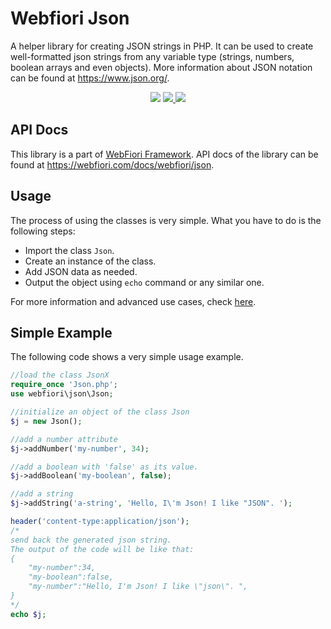 # Webfiori Json

A helper library for creating JSON strings in PHP. It can be used to create well-formatted json strings from any variable type (strings, numbers, boolean arrays and even objects). More information about JSON notation can be found at https://www.json.org/.

<p align="center">
  <a href="https://travis-ci.org/usernane/jsonx"><img src="https://travis-ci.org/usernane/jsonx.svg?branch=master"></a>
  <a href="https://codecov.io/gh/usernane/jsonx">
    <img src="https://codecov.io/gh/usernane/jsonx/branch/master/graph/badge.svg" />
  </a>
  <img src="https://img.shields.io/packagist/dt/webfiori/jsonx?color=light-green">
</p>

## API Docs
This library is a part of <a href="https://github.com/usernane/webfiori">WebFiori Framework</a>. API docs of the library can be found at https://webfiori.com/docs/webfiori/json.

## Usage
The process of using the classes is very simple. What you have to do is the following steps:

  * Import the class `Json`.
  * Create an instance of the class.
  * Add JSON data as needed.
  * Output the object using `echo` command or any similar one.

For more information and advanced use cases, check [here](https://webfiori.com/learn/webfiori-json).

## Simple Example
The following code shows a very simple usage example.

```php
//load the class JsonX
require_once 'Json.php';
use webfiori\json\Json;

//initialize an object of the class Json
$j = new Json();

//add a number attribute
$j->addNumber('my-number', 34);

//add a boolean with 'false' as its value. 
$j->addBoolean('my-boolean', false);

//add a string
$j->addString('a-string', 'Hello, I\'m Json! I like "JSON". ');

header('content-type:application/json');
/*
send back the generated json string.
The output of the code will be like that:
{
    "my-number":34,
    "my-boolean":false,
    "my-number":"Hello, I'm Json! I like \"json\". ",
}
*/
echo $j;
```


